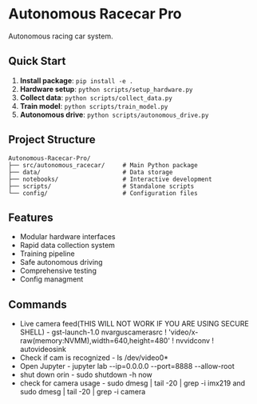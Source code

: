 # Autonomous Racecar Pro

Autonomous racing car system.

## Quick Start

1. **Install package**: `pip install -e .`
2. **Hardware setup**: `python scripts/setup_hardware.py`
3. **Collect data**: `python scripts/collect_data.py`
4. **Train model**: `python scripts/train_model.py`
5. **Autonomous drive**: `python scripts/autonomous_drive.py`

## Project Structure

```
Autonomous-Racecar-Pro/
├── src/autonomous_racecar/     # Main Python package
├── data/                       # Data storage
├── notebooks/                  # Interactive development
├── scripts/                    # Standalone scripts
└── config/                     # Configuration files
```

## Features

- Modular hardware interfaces
- Rapid data collection system  
- Training pipeline
- Safe autonomous driving
- Comprehensive testing
- Config managment


## Commands

- Live camera feed(THIS WILL NOT WORK IF YOU ARE USING SECURE SHELL) - gst-launch-1.0 nvarguscamerasrc ! 'video/x-raw(memory:NVMM),width=640,height=480' ! nvvidconv ! autovideosink
- Check if cam is recognized - ls /dev/video0*
- Open Jupyter - jupyter lab --ip=0.0.0.0 --port=8888 --allow-root
- shut down orin - sudo shutdown -h now
- check for camera usage - sudo dmesg | tail -20 | grep -i imx219 and sudo dmesg | tail -20 | grep -i camera

